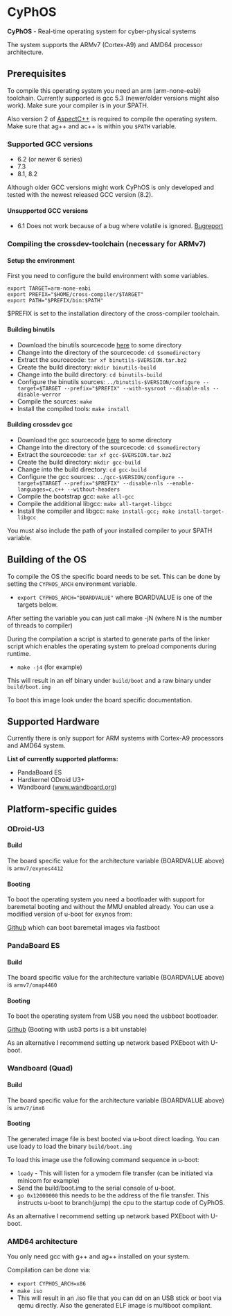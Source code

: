 # CyPhOS #

**CyPhOS** - Real-time operating system for cyber-physical systems

The system supports the ARMv7 (Cortex-A9) and AMD64 processor architecture.

## Prerequisites ##
To compile this operating system you need an arm (arm-none-eabi) toolchain. Currently supported is gcc 5.3 (newer/older versions might also work). Make sure your compiler is in your $PATH.

Also version 2 of [AspectC++](http://www.aspectc.org) is required to compile the operating system. Make sure that ag++ and ac++ is within you `$PATH` variable. 

### Supported GCC versions ###
 - 6.2 (or newer 6 series)
 - 7.3
 - 8.1, 8.2

Although older GCC versions might work CyPhOS is only developed and tested with the newest released GCC version (8.2).
 
#### Unsupported GCC versions ####
 - 6.1 Does not work because of a bug where volatile is ignored. [Bugreport](https://gcc.gnu.org/bugzilla/show_bug.cgi?id=70848)

### Compiling the crossdev-toolchain (necessary for ARMv7) ###

#### Setup the environment ####

First you need to configure the build environment with some variables.

```
export TARGET=arm-none-eabi
export PREFIX="$HOME/cross-compiler/$TARGET"
export PATH="$PREFIX/bin:$PATH"
```

$PREFIX is set to the installation directory of the cross-compiler toolchain.


#### Building binutils ####

 - Download the binutils sourcecode [here](ftp://ftp.gnu.org/gnu/binutils/) to some directory
 - Change into the directory of the sourcecode: `cd $somedirectory`
 - Extract the sourcecode: `tar xf binutils-$VERSION.tar.bz2`
 - Create the build directory: `mkdir binutils-build`
 - Change into the build directory: `cd binutils-build`
 - Configure the binutils sources: `../binutils-$VERSION/configure --target=$TARGET --prefix="$PREFIX" --with-sysroot --disable-nls --disable-werror`
 - Compile the sources: `make`
 - Install the compiled tools: `make install`
 
#### Building crossdev gcc ####
 - Download the gcc sourcecode [here](ftp://ftp.gnu.org/gnu/gcc/gcc-8.2.0) to some directory
 - Change into the directory of the sourcecode: `cd $somedirectory`
 - Extract the sourcecode: `tar xf gcc-$VERSION.tar.bz2`
 - Create the build directory: `mkdir gcc-build`
 - Change into the build directory: `cd gcc-build`
 - Configure the gcc sources: `../gcc-$VERSION/configure --target=$TARGET --prefix="$PREFIX" --disable-nls --enable-languages=c,c++ --without-headers`
 - Compile the bootstrap gcc: `make all-gcc`
 - Compile the additional libgcc: `make all-target-libgcc`
 - Install the compiler and libgcc: `make install-gcc; make install-target-libgcc`

You must also include the path of your installed compiler to your $PATH variable.

## Building of the OS ##

To compile the OS the specific board needs to be set. This can be done by setting the  `CYPHOS_ARCH` environment variable.

 - `export CYPHOS_ARCH="BOARDVALUE"` where BOARDVALUE is one of the targets below.

After setting the variable you can just call make -jN (where N is the number of threads to compiler)

During the compilation a script is started to generate parts of the linker script which enables the operating system
to preload components during runtime.

- `make -j4` (for example)

This will result in an elf binary under `build/boot` and a raw binary under `build/boot.img`

To boot this image look under the board specific documentation.

## Supported Hardware ##

Currently there is only support for ARM systems with Cortex-A9 processors and AMD64 system.

**List of currently supported platforms:**

 - PandaBoard ES
 - Hardkernel ODroid U3+
 - Wandboard (www.wandboard.org)

## Platform-specific guides ##

### ODroid-U3 ###

#### Build ####

The board specific value for the architecture variable (BOARDVALUE above) is `armv7/exynos4412`

#### Booting ####

To boot the operating system you need a bootloader with support for baremetal booting and without the MMU enabled already.
You can use a modified version of u-boot for exynos from:

[Github](https://github.com/djselbeck/u-boot) which can boot baremetal images via fastboot

### PandaBoard ES ###

#### Build ####

The board specific value for the architecture variable (BOARDVALUE above) is `armv7/omap4460`

#### Booting ####

To boot the operating system from USB you need the usbboot bootloader. 

[Github](https://github.com/djselbeck/omap4boot) (Booting with usb3 ports is a bit unstable)

As an alternative I recommend setting up network based PXEboot with U-boot.

### Wandboard (Quad) ###

#### Build ####

The board specific value for the architecture variable (BOARDVALUE above) is `armv7/imx6`

#### Booting ####

The generated image file is best booted via u-boot direct loading. You can use loady to load the binary `build/boot.img`

To load this image use the following command sequence in u-boot:

 - `loady` - This will listen for a ymodem file transfer (can be initiated via minicom for example)
 - Send the build/boot.img to the serial console of u-boot.
 - `go 0x12000000` this needs to be the address of the file transfer. This instructs u-boot to branch(jump) the cpu to the startup code of CyPhOS.

As an alternative I recommend setting up network based PXEboot with U-boot.

### AMD64 architecture ###

You only need gcc with g++ and ag++ installed on your system.

Compilation can be done via:
 - `export CYPHOS_ARCH=x86`
 - `make iso`
 - This will result in an .iso file that you can dd on an USB stick or boot via qemu directly. Also the generated ELF image is multiboot compliant.
